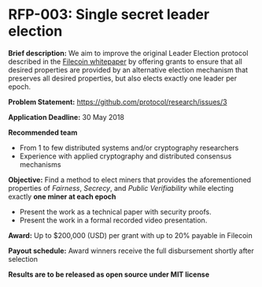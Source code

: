 # RFP-003: Single secret leader election

**Brief description:**
We aim to improve the original Leader Election protocol described in the [Filecoin whitepaper](https://filecoin.io/filecoin.pdf) by offering grants to ensure that all desired properties are provided by an alternative election mechanism that preserves all desired properties, but also elects exactly one leader per epoch.

**Problem Statement:** https://github.com/protocol/research/issues/3

**Application Deadline:** 30 May 2018

**Recommended team**
 - From 1 to few distributed systems and/or cryptography researchers
 - Experience with applied cryptography and distributed consensus mechanisms


**Objective:** Find a method to elect miners that provides the aforementioned properties of _Fairness_, _Secrecy_, and _Public Verifiability_ while electing exactly **one miner at each epoch**
  - Present the work as a technical paper with security proofs.
  - Present the work in a formal recorded video presentation.


**Award:** Up to $200,000 (USD) per grant with up to 20% payable in Filecoin

**Payout schedule:** Award winners receive the full disbursement shortly after selection

**Results are to be released as open source under MIT license**
